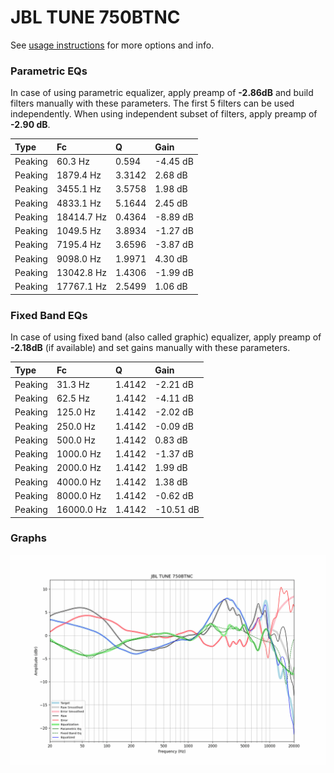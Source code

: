 # JBL TUNE 750BTNC
See [usage instructions](https://github.com/jaakkopasanen/AutoEq#usage) for more options and info.

### Parametric EQs
In case of using parametric equalizer, apply preamp of **-2.86dB** and build filters manually
with these parameters. The first 5 filters can be used independently.
When using independent subset of filters, apply preamp of **-2.90 dB**.

| Type    | Fc         |      Q | Gain     |
|:--------|:-----------|:-------|:---------|
| Peaking | 60.3 Hz    | 0.594  | -4.45 dB |
| Peaking | 1879.4 Hz  | 3.3142 | 2.68 dB  |
| Peaking | 3455.1 Hz  | 3.5758 | 1.98 dB  |
| Peaking | 4833.1 Hz  | 5.1644 | 2.45 dB  |
| Peaking | 18414.7 Hz | 0.4364 | -8.89 dB |
| Peaking | 1049.5 Hz  | 3.8934 | -1.27 dB |
| Peaking | 7195.4 Hz  | 3.6596 | -3.87 dB |
| Peaking | 9098.0 Hz  | 1.9971 | 4.30 dB  |
| Peaking | 13042.8 Hz | 1.4306 | -1.99 dB |
| Peaking | 17767.1 Hz | 2.5499 | 1.06 dB  |

### Fixed Band EQs
In case of using fixed band (also called graphic) equalizer, apply preamp of **-2.18dB**
(if available) and set gains manually with these parameters.

| Type    | Fc         |      Q | Gain      |
|:--------|:-----------|:-------|:----------|
| Peaking | 31.3 Hz    | 1.4142 | -2.21 dB  |
| Peaking | 62.5 Hz    | 1.4142 | -4.11 dB  |
| Peaking | 125.0 Hz   | 1.4142 | -2.02 dB  |
| Peaking | 250.0 Hz   | 1.4142 | -0.09 dB  |
| Peaking | 500.0 Hz   | 1.4142 | 0.83 dB   |
| Peaking | 1000.0 Hz  | 1.4142 | -1.37 dB  |
| Peaking | 2000.0 Hz  | 1.4142 | 1.99 dB   |
| Peaking | 4000.0 Hz  | 1.4142 | 1.38 dB   |
| Peaking | 8000.0 Hz  | 1.4142 | -0.62 dB  |
| Peaking | 16000.0 Hz | 1.4142 | -10.51 dB |

### Graphs
![](./JBL%20TUNE%20750BTNC.png)
